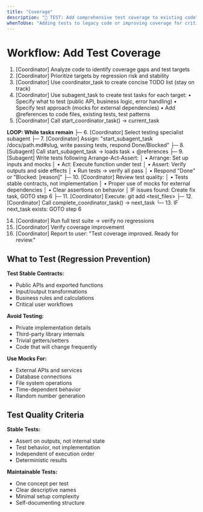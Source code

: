 ```yaml
---
title: "Coverage"
description: "🧪 TEST: Add comprehensive test coverage to existing code"
whenToUse: "Adding tests to legacy code or improving coverage for critical code paths"
---
```


# Workflow: Add Test Coverage

1. [Coordinator] Analyze code to identify coverage gaps and test targets
2. [Coordinator] Prioritize targets by regression risk and stability
3. [Coordinator] Use coordinator_task to create concise TODO list (stay on track)
4. [Coordinator] Use subagent_task to create test tasks for each target:
   • Specify what to test (public API, business logic, error handling)
   • Specify test approach (mocks for external dependencies)
   • Add @references to code files, existing tests, test patterns
5. [Coordinator] Call start_coordinator_task() → current_task

**LOOP: While tasks remain**
├─ 6. [Coordinator] Select testing specialist subagent
├─ 7. [Coordinator] Assign: "start_subagent_task /docs/path.md#slug, write passing tests, respond Done/Blocked"
├─ 8. [Subagent] Call start_subagent_task → loads task + @references
├─ 9. [Subagent] Write tests following Arrange-Act-Assert:
│  • Arrange: Set up inputs and mocks
│  • Act: Execute function under test
│  • Assert: Verify outputs and side effects
│  • Run tests → verify all pass
│  • Respond "Done" or "Blocked: [reason]"
├─ 10. [Coordinator] Review test quality:
│  • Tests stable contracts, not implementation
│  • Proper use of mocks for external dependencies
│  • Clear assertions on behavior
│  IF issues found: Create fix task, GOTO step 6
├─ 11. [Coordinator] Execute: git add <test_files>
├─ 12. [Coordinator] Call complete_coordinator_task() → next_task
└─ 13. IF next_task exists: GOTO step 6

14. [Coordinator] Run full test suite → verify no regressions
15. [Coordinator] Verify coverage improvement
16. [Coordinator] Report to user: "Test coverage improved. Ready for review."

## What to Test (Regression Prevention)

**Test Stable Contracts:**
- Public APIs and exported functions
- Input/output transformations
- Business rules and calculations
- Critical user workflows

**Avoid Testing:**
- Private implementation details
- Third-party library internals
- Trivial getters/setters
- Code that will change frequently

**Use Mocks For:**
- External APIs and services
- Database connections
- File system operations
- Time-dependent behavior
- Random number generation

## Test Quality Criteria

**Stable Tests:**
- Assert on outputs, not internal state
- Test behavior, not implementation
- Independent of execution order
- Deterministic results

**Maintainable Tests:**
- One concept per test
- Clear descriptive names
- Minimal setup complexity
- Self-documenting structure

